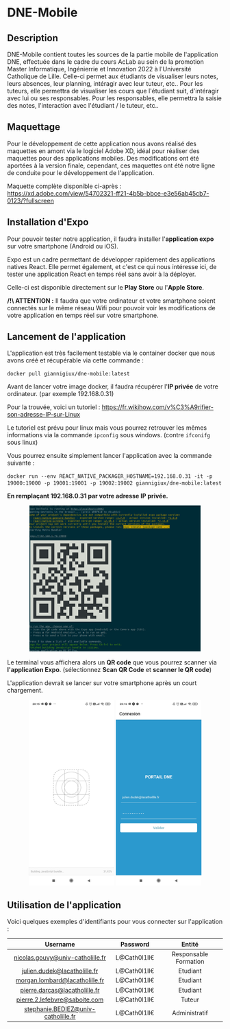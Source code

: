 # DNE-Mobile

## Description

DNE-Mobile contient toutes les sources de la partie mobile de l'application DNE, effectuée dans le cadre du cours AcLab au sein de la promotion Master Informatique, Ingénierrie et Innovation 2022 à l'Université Catholique de Lille.
Celle-ci permet aux étudiants de visualiser leurs notes, leurs absences, leur planning, intéragir avec leur tuteur, etc..
Pour les tuteurs, elle permettra de visualiser les cours que l'étudiant suit, d'intéragir avec lui ou ses responsables.
Pour les responsables, elle permettra la saisie des notes, l'interaction avec l'étudiant / le tuteur, etc..

## Maquettage

Pour le développement de cette application nous avons réalisé des maquettes en amont via le logiciel Adobe XD, idéal pour réaliser des maquettes pour des applications mobiles. Des modifications ont été aportées à la version finale, cependant, ces maquettes ont été notre ligne de conduite pour le développement de l'application.

Maquette complète disponible ci-après : https://xd.adobe.com/view/54702321-ff21-4b5b-bbce-e3e56ab45cb7-0123/?fullscreen

## Installation d'Expo

Pour pouvoir tester notre application, il faudra installer l'**application expo** sur votre smartphone (Android ou iOS).

Expo est un cadre permettant de développer rapidement des applications natives React. Elle permet également, et c'est ce qui nous intéresse ici, de tester une application React en temps réel sans avoir à la déployer.

Celle-ci est disponible directement sur le **Play Store** ou l'**Apple Store**.

**/!\ ATTENTION :** Il faudra que votre ordinateur et votre smartphone soient connectés sur le même réseau Wifi pour pouvoir voir les modifications de votre application en temps réel sur votre smartphone.

## Lancement de l'application

L'application est très facilement testable via le container docker que nous avons créé et récupérable via cette commande :

```
docker pull giannigiux/dne-mobile:latest
```

Avant de lancer votre image docker, il faudra récupérer l'**IP privée** de votre ordinateur. (par exemple 192.168.0.31)

Pour la trouvée, voici un tutoriel : https://fr.wikihow.com/v%C3%A9rifier-son-adresse-IP-sur-Linux

Le tutoriel est prévu pour linux mais vous pourrez retrouver les mêmes informations via la commande `ipconfig` sous windows. (contre `ifconifg` sous linux)

Vous pourrez ensuite simplement lancer l'application avec la commande suivante :

```
docker run --env REACT_NATIVE_PACKAGER_HOSTNAME=192.168.0.31 -it -p 19000:19000 -p 19001:19001 -p 19002:19002 giannigiux/dne-mobile:latest
```

**En remplaçant 192.168.0.31 par votre adresse IP privée.**

<p align="center">
  <img src="assets/qr_code_example.png" width="400">
</p>

Le terminal vous affichera alors un **QR code** que vous pourrez scanner via **l'application Expo**. (sélectionnez **Scan QR Code** et **scanner le QR code**)

L'application devrait se lancer sur votre smartphone après un court chargement.

<p align="center">
  <img src="assets/loading.jpg" width="200">
  <img src="assets/login_page.jpeg" width="200">
</p>

## Utilisation de l'application

Voici quelques exemples d'identifiants pour vous connecter sur l'application :

|Username|Password|Entité|
|:-:|:-:|:-:|
|nicolas.gouvy@univ-catholille.fr|L@Cath0l1ll€|Responsable Formation|
|julien.dudek@lacatholille.fr|L@Cath0l1ll€|Etudiant|
|morgan.lombard@lacatholille.fr|L@Cath0l1ll€|Etudiant|
|pierre.darcas@lacatholille.fr|L@Cath0l1ll€|Etudiant|
|pierre.2.lefebvre@saboite.com|L@Cath0l1ll€|Tuteur|
|stephanie.BEDIEZ@univ-catholille.fr|L@Cath0l1ll€|Administratif|
